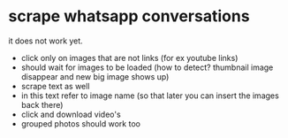 # scrape whatsapp conversations

it does not work yet. 
- click only on images that are not links (for ex youtube links)
- should wait for images to be loaded (how to detect? thumbnail image disappear and new big image shows up)
- scrape text as well
- in this text refer to image name (so that later you can insert the images back there)
- click and download video's
- grouped photos should work too